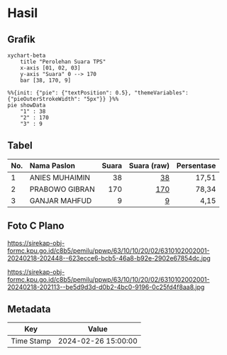 # Hasil

## Grafik

```mermaid
xychart-beta
    title "Perolehan Suara TPS"
    x-axis [01, 02, 03]
    y-axis "Suara" 0 --> 170
    bar [38, 170, 9]
```

```mermaid
%%{init: {"pie": {"textPosition": 0.5}, "themeVariables": {"pieOuterStrokeWidth": "5px"}} }%%
pie showData
    "1" : 38
    "2" : 170
    "3" : 9
```

## Tabel

| No. | Nama Paslon    | Suara | Suara (raw) | Persentase |
|:--- |:-------------- | -----:| -----------:| ----------:|
| 1   | ANIES MUHAIMIN | 38    | [38][p-1]   | 17,51      |
| 2   | PRABOWO GIBRAN | 170   | [170][p-2]  | 78,34      |
| 3   | GANJAR MAHFUD  | 9     | [9][p-3]    | 4,15       |


[p-1]: https://github.com/gigit-pemilu/pemilu-2024/blob/main/pilpres/hitung-suara/sub/63-kalimantan-selatan/sub/10-tanah-bumbu/sub/10-kuranji/sub/2002-kuranji/sub/001-tps/sub/paslon-1.txt
[p-2]: https://github.com/gigit-pemilu/pemilu-2024/blob/main/pilpres/hitung-suara/sub/63-kalimantan-selatan/sub/10-tanah-bumbu/sub/10-kuranji/sub/2002-kuranji/sub/001-tps/sub/paslon-2.txt
[p-3]: https://github.com/gigit-pemilu/pemilu-2024/blob/main/pilpres/hitung-suara/sub/63-kalimantan-selatan/sub/10-tanah-bumbu/sub/10-kuranji/sub/2002-kuranji/sub/001-tps/sub/paslon-3.txt

## Foto C Plano

https://sirekap-obj-formc.kpu.go.id/c8b5/pemilu/ppwp/63/10/10/20/02/6310102002001-20240218-202448--623ecce6-bcb5-46a8-b92e-2902e67854dc.jpg

https://sirekap-obj-formc.kpu.go.id/c8b5/pemilu/ppwp/63/10/10/20/02/6310102002001-20240218-202113--be5d9d3d-d0b2-4bc0-9196-0c25fd4f8aa8.jpg


## Metadata

| Key        | Value               |
| ---------- | ------------------- |
| Time Stamp | 2024-02-26 15:00:00 |



